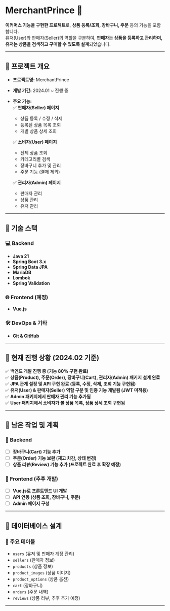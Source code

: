 # MerchantPrince 🏪  
**이커머스 기능을 구현한 프로젝트**로, **상품 등록/조회, 장바구니, 주문** 등의 기능을 포함합니다.  
유저(User)와 판매자(Seller)의 역할을 구분하여, **판매자는 상품을 등록하고 관리하며, 유저는 상품을 검색하고 구매할 수 있도록 설계**되었습니다.  

---

## **📌 프로젝트 개요**
- **프로젝트명:** MerchantPrince  
- **개발 기간:** 2024.01 ~ 진행 중  
- **주요 기능:**  
  ✅ **판매자(Seller) 페이지**  
    - 상품 등록 / 수정 / 삭제  
    - 등록된 상품 목록 조회  
    - 개별 상품 상세 조회  

  ✅ **소비자(User) 페이지**  
    - 전체 상품 조회  
    - 카테고리별 검색  
    - 장바구니 추가 및 관리  
    - 주문 기능 (결제 제외)  

  ✅ **관리자(Admin) 페이지**  
    - 판매자 관리  
    - 상품 관리  
    - 유저 관리  

---

## **📌 기술 스택**
### **💻 Backend**
- **Java 21**
- **Spring Boot 3.x**
- **Spring Data JPA**
- **MariaDB**
- **Lombok**
- **Spring Validation**

### **🌐 Frontend (예정)**
- **Vue.js**  

### **🛠 DevOps & 기타**
- **Git & GitHub**

---

## **📌 현재 진행 상황 (2024.02 기준)**  
✅ **백엔드 개발 진행 중 (기능 80% 구현 완료)**  
✅ **상품(Product), 주문(Order), 장바구니(Cart), 관리자(Admin) 패키지 설계 완료**  
✅ **JPA 관계 설정 및 API 구현 완료 (등록, 수정, 삭제, 조회 기능 구현됨)**  
✅ **유저(User) & 판매자(Seller) 역할 구분 및 인증 기능 개발됨 (JWT 미적용)**  
✅ **Admin 패키지에서 판매자 관리 기능 추가됨**  
✅ **User 패키지에서 소비자가 볼 상품 목록, 상품 상세 조회 구현됨**  

---

## **📌 남은 작업 및 계획**
### **📌 Backend**
- [ ] **장바구니(Cart) 기능 추가**  
- [ ] **주문(Order) 기능 보완 (재고 차감, 상태 변경)**  
- [ ] **상품 리뷰(Review) 기능 추가 (프로젝트 완료 후 확장 예정)**  

### **📌 Frontend (추후 개발)**
- [ ] **Vue.js로 프론트엔드 UI 개발**  
- [ ] **API 연동 (상품 조회, 장바구니, 주문)**  
- [ ] **Admin 페이지 구성**  

---

## **📌 데이터베이스 설계**
### **📍 주요 테이블**
- `users` (유저 및 판매자 계정 관리)
- `sellers` (판매자 정보)
- `products` (상품 정보)
- `product_images` (상품 이미지)
- `product_options` (상품 옵션)
- `cart` (장바구니)
- `orders` (주문 내역)
- `reviews` (상품 리뷰, 추후 추가 예정)

---


